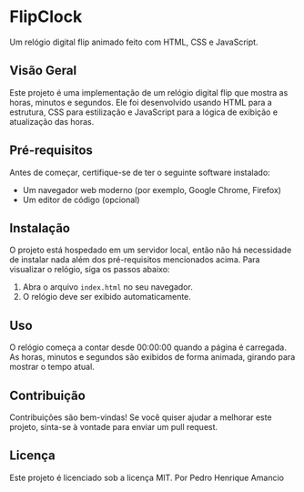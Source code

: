 # FlipClock

Um relógio digital flip animado feito com HTML, CSS e JavaScript.

## Visão Geral

Este projeto é uma implementação de um relógio digital flip que mostra as horas, minutos e segundos. Ele foi desenvolvido usando HTML para a estrutura, CSS para estilização e JavaScript para a lógica de exibição e atualização das horas.

## Pré-requisitos

Antes de começar, certifique-se de ter o seguinte software instalado:

- Um navegador web moderno (por exemplo, Google Chrome, Firefox)
- Um editor de código (opcional)

## Instalação

O projeto está hospedado em um servidor local, então não há necessidade de instalar nada além dos pré-requisitos mencionados acima. Para visualizar o relógio, siga os passos abaixo:

1. Abra o arquivo `index.html` no seu navegador.
2. O relógio deve ser exibido automaticamente.

## Uso

O relógio começa a contar desde 00:00:00 quando a página é carregada. As horas, minutos e segundos são exibidos de forma animada, girando para mostrar o tempo atual.

## Contribuição

Contribuições são bem-vindas! Se você quiser ajudar a melhorar este projeto, sinta-se à vontade para enviar um pull request.

## Licença

Este projeto é licenciado sob a licença MIT. Por Pedro Henrique Amancio
